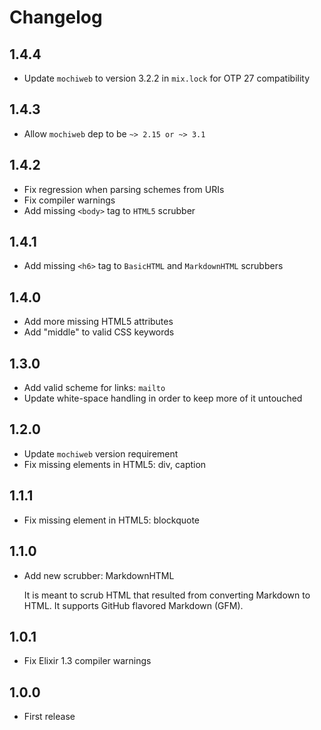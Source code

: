# Changelog

## 1.4.4

- Update `mochiweb` to version 3.2.2 in `mix.lock` for OTP 27 compatibility

## 1.4.3

- Allow `mochiweb` dep to be `~> 2.15 or ~> 3.1`

## 1.4.2

- Fix regression when parsing schemes from URIs
- Fix compiler warnings
- Add missing `<body>` tag to `HTML5` scrubber

## 1.4.1

- Add missing `<h6>` tag to `BasicHTML` and `MarkdownHTML` scrubbers

## 1.4.0

- Add more missing HTML5 attributes
- Add "middle" to valid CSS keywords

## 1.3.0

- Add valid scheme for links: `mailto`
- Update white-space handling in order to keep more of it untouched

## 1.2.0

- Update `mochiweb` version requirement
- Fix missing elements in HTML5: div, caption

## 1.1.1

- Fix missing element in HTML5: blockquote

## 1.1.0

- Add new scrubber: MarkdownHTML

  It is meant to scrub HTML that resulted from converting Markdown to HTML. It
  supports GitHub flavored Markdown (GFM).

## 1.0.1

- Fix Elixir 1.3 compiler warnings

## 1.0.0

- First release
